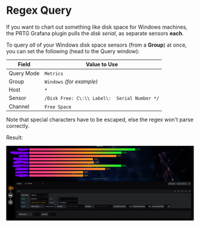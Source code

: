 # Regex Query
If you want to chart out something like disk space for Windows machines, the PRTG Grafana plugin pulls the *disk serial*, as separate sensors **each**.

To query *all* of your Windows disk space sensors (from a **Group**) at once, you can set the following (head to the Query window):

Field | Value to Use
----------|----------
Query Mode | `Metrics`
Group | `Windows` *(for example)*
Host | `*`
Sensor | `/Disk Free: C\:\\ Label\:  Serial Number */`
Channel | `Free Space`

Note that special characters have to be escaped, else the regex won't parse correctly.

Result:

![Regex Bar Graph](img/regex-bar-graph.png)

